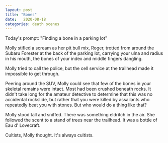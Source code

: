 ```yaml
---
layout: post
title: "Bones"
date:   2020-08-18
categories: death scenes
---
```

Today's prompt: "Finding a bone in a parking lot"

Molly stifled a scream as her pit bull mix, Roger, trotted from around the Subaru Forester at the back of the parking lot, carrying your ulna and radius in his mouth, the bones of your index and middle fingers dangling. 

Molly tried to call the police, but the cell service at the trailhead made it impossible to get through.

Peering around the SUV, Molly could see that few of the bones in your skeletal remains were intact. Most had been crushed beneath rocks. It didn't take long for the amateur detective to determine that this was no accidental rockslide, but rather that you were killed by assailants who repeatedly beat you with stones. But who would do a thing like that?

Molly stood tall and sniffed. There was something eldritch in the air. She followed the scent to a stand of trees near the trailhead. It was a bottle of Eau d' Lovecraft.

Cultists, Molly thought. It's always cultists.
